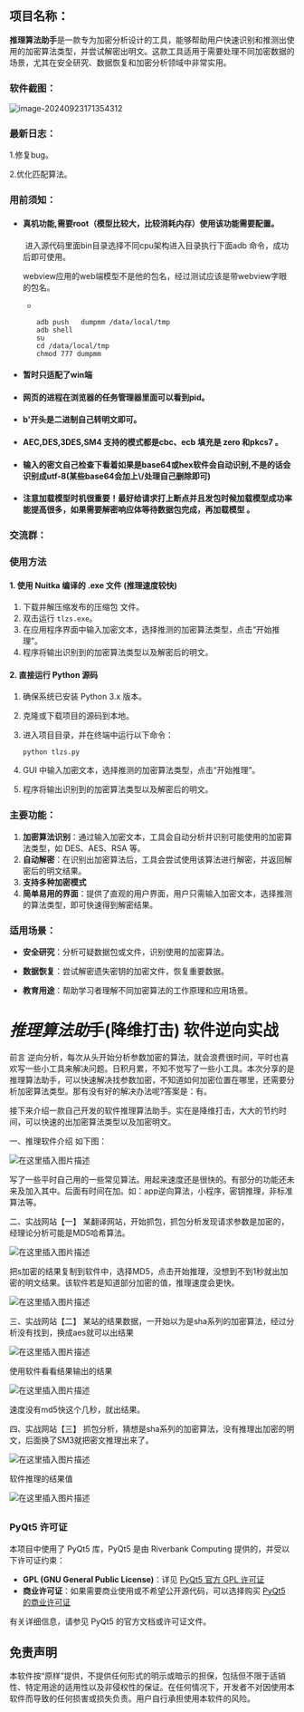 ## 项目名称：

**推理算法助手**是一款专为加密分析设计的工具，能够帮助用户快速识别和推测出使用的加密算法类型，并尝试解密出明文。这款工具适用于需要处理不同加密数据的场景，尤其在安全研究、数据恢复和加密分析领域中非常实用。



### 软件截图：

![image-20240923171354312](./imgs/image-20240923171354312.png)



### 最新日志：

1.修复bug。

2.优化匹配算法。



### 用前须知：



- #### 真机功能,需要root（模型比较大，比较消耗内存）使用该功能需要配置。

  ​	进入源代码里面bin目录选择不同cpu架构进入目录执行下面adb 命令，成功后即可使用。

  ​	webview应用的web端模型不是他的包名，经过测试应该是带webview字眼的包名。

  - ```
    
    
    adb push   dumpmm /data/local/tmp
    adb shell
    su
    cd /data/local/tmp
    chmod 777 dumpmm
    
    ```

    

- #### 暂时只适配了win端

- #### 网页的进程在浏览器的任务管理器里面可以看到pid。

- #### b'开头是二进制自己转明文即可。

- #### AEC,DES,3DES,SM4 支持的模式都是cbc、ecb   填充是 zero 和pkcs7  。

- #### 输入的密文自己检查下看着如果是base64或hex软件会自动识别,不是的话会识别成utf-8(某些base64会加上\\/处理自己删除即可)

- #### 注意加载模型时机很重要！最好给请求打上断点并且发包时候加载模型成功率能提高很多，如果需要解密响应体等待数据包完成，再加载模型 。





### 交流群：





### 使用方法

#### 1. 使用 Nuitka 编译的 .exe 文件 (推理速度较快)

1. 下载并解压缩发布的压缩包 文件。
2. 双击运行 `tlzs.exe`。
3. 在应用程序界面中输入加密文本，选择推测的加密算法类型，点击“开始推理”。
4. 程序将输出识别到的加密算法类型以及解密后的明文。

#### 2. 直接运行 Python 源码

1. 确保系统已安装 Python 3.x 版本。

2. 克隆或下载项目的源码到本地。

3. 进入项目目录，并在终端中运行以下命令：

   ```
   python tlzs.py
   ```

4. GUI 中输入加密文本，选择推测的加密算法类型，点击“开始推理”。

5. 程序将输出识别到的加密算法类型以及解密后的明文。





### 主要功能：

1. **加密算法识别**：通过输入加密文本，工具会自动分析并识别可能使用的加密算法类型，如 DES、AES、RSA 等。
2. **自动解密**：在识别出加密算法后，工具会尝试使用该算法进行解密，并返回解密后的明文结果。
3. **支持多种加密模式**
4. **简单易用的界面**：提供了直观的用户界面，用户只需输入加密文本，选择推测的算法类型，即可快速得到解密结果。

### 适用场景：

- **安全研究**：分析可疑数据包或文件，识别使用的加密算法。

- **数据恢复**：尝试解密遗失密钥的加密文件，恢复重要数据。

- **教育用途**：帮助学习者理解不同加密算法的工作原理和应用场景。

  







### 





# *推**理**算**法**助*手(降维打击) 软件逆向实战



前言
逆向分析，每次从头开始分析参数加密的算法，就会浪费很时间，平时也喜欢写一些小工具来解决问题。日积月累，不知不觉写了一些小工具。本次分享的是推理算法助手，可以快速解决找参数加密，不知道如何加密位置在哪里，还需要分析加密算法类型。那有没有好的解决办法呢?答案是：有。

接下来介绍一款自己开发的软件推理算法助手。实在是降维打击，大大的节约时间，可以快速的出加密算法类型以及加密明文。

一、推理软件介绍
如下图：

![在这里插入图片描述](./imgs/cedaa26d7854443e93f8a9cd21f632e5.png)

写了一些平时自己用的一些常见算法。用起来速度还是很快的。有部分的功能还未来及加入其中。后面有时间在加。如：app逆向算法，小程序，密钥推理，非标准算法等。

二、实战网站【一】
某翻译网站，开始抓包，抓包分析发现请求参数是加密的，经理论分析可能是MD5哈希算法。

![在这里插入图片描述](./imgs/16fe163df45c4159ab8559c8f9cd343a.png)

把s加密的结果复制到软件中，选择MD5，点击开始推理，没想到不到1秒就出加密的明文结果。该软件若是知道部分加密的值，推理速度会更快。

![在这里插入图片描述](./imgs/2e793a6ccca6452a9c63c510d6e0483e.png)

三、实战网站【二】
某站的结果数据，一开始以为是sha系列的加密算法，经过分析没有找到，换成aes就可以出结果

![在这里插入图片描述](./imgs/6fda6aa110f64ae5a82d273d062e67c9.png)

使用软件看看结果输出的结果

![在这里插入图片描述](./imgs/4afb731a4ad447f392a2f46b455d658d.png)

速度没有md5快这个几秒，就出结果。

四、实战网站【三】
抓包分析，猜想是sha系列的加密算法，没有推理出加密的明文，后面换了SM3就把密文推理出来了。

![在这里插入图片描述](./imgs/3ddf5b4c644a4387bae47df726a16457.png)



软件推理的结果值

![在这里插入图片描述](./imgs/13ea5f8e78c744debc534dc83f6b1c78.png)



## 

### PyQt5 许可证

本项目中使用了 PyQt5 库，PyQt5 是由 Riverbank Computing 提供的，并受以下许可证约束：

- **GPL (GNU General Public License)**：详见 [PyQt5 官方 GPL 许可证](https://www.riverbankcomputing.com/static/Docs/PyQt5/intro.html#gpl-license)
- **商业许可证**：如果需要商业使用或不希望公开源代码，可以选择购买 [PyQt5 的商业许可证](https://www.riverbankcomputing.com/commercial/license/)

有关详细信息，请参见 PyQt5 的官方文档或许可证文件。

## 免责声明

本软件按“原样”提供，不提供任何形式的明示或暗示的担保，包括但不限于适销性、特定用途的适用性以及非侵权性的保证。在任何情况下，开发者不对因使用本软件而导致的任何损害或损失负责。用户自行承担使用本软件的风险。



